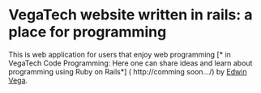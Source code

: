 # VegaTech website written in rails: a place for programming

This is web application for users that enjoy web programming 
[* in VegaTech Code Programming: Here one can share ideas and
learn about programming using Ruby on Rails*] ( http://comming soon.../)
by [Edwin Vega](http://realcomment.heroku.com/).